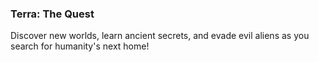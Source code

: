### Terra: The Quest

Discover new worlds, learn ancient secrets, and evade evil aliens as you search for humanity's next home!
